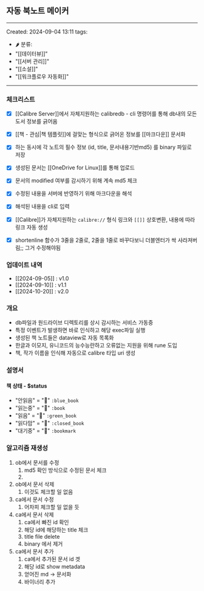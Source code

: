 ## 자동 북노트 메이커

---
Created: 2024-09-04 13:11
tags:
  - 🌶️
분류:
  - "[[데이터뷰]]"
  - "[[서버 관리]]"
  - "[[소설]]"
  - "[[워크플로우 자동화]]"
---

### 체크리스트
- [x] [[Calibre Server]]에서 자체지원하는 calibredb - cli 명령어를 통해 db내의 모든 도서 정보를 긁어옴
- [x] [[책 - 관심|책 템플릿]]에 걸맞는 형식으로 긁어온 정보를 [[마크다운]] 문서화
- [x] 하는 동시에 각 노트의 필수 정보 (id, title, 문서내용기반md5) 를 binary 파일로 저장
- [x] 생성된 문서는 [[OneDrive for Linux]]를 통해 업로드
- [x] 문서의 modified 여부를 감시하기 위해 계속 md5 체크
- [x] 수정된 내용을 서버에 반영하기 위해 마크다운을 해석
- [x] 해석된 내용을 cli로 입력
- [x] [[Calibre]]가 자체지원하는 `calibre://` 형식 링크와 `[[]]` 상호변환, 내용에 따라 링크 자동 생성
- [x] shortenline 함수가 3줄을 2줄로, 2줄을 1줄로 바꾸다보니 더블엔터가 싹 사라져버림;; 그거 수정해야됨


### 업데이트 내역
- [[2024-09-05]] : v1.0
- [[2024-09-10]] : v1.1
- [[2024-10-20]] : v2.0

### 개요
- db파일과 원드라이브 디렉토리를 상시 감시하는 서비스 가동중
- 특정 이벤트가 발생하면 바로 인식하고 해당 exec파일 실행
- 생성된 책 노트들은 dataview로 자동 목록화
- 한글과 이모지, 유니코드의 능수능란하고 오류없는 지원을 위해 rune 도입
- 책, 작가 이름을 인식해 자동으로 calibre 타입 uri 생성

### 설명서
#### 책 상태 - $status
- "안읽음" = "📘" `:blue_book`
- "읽는중" = "📖" `:book`
- "읽음" = "📗" `:green_book`
- "읽다맘" = "📕" `:closed_book`
- "대기중" = "🔖" `:bookmark`

### 알고리즘 재생성
1. ob에서 문서를 수정
	1. md5 확인 방식으로 수정된 문서 체크
	2. 
2. ob에서 문서 삭제
	1. 이것도 체크할 일 없음
3. ca에서 문서 수정
	1. 어차피 체크할 일 없을 듯
4. ca에서 문서 삭제
	1. ca에서 빠진 id 확인
	2. 해당 id에 해당하는 title 체크
	3. title file delete
	4. binary 에서 제거
5. ca에서 문서 추가
	1. ca에서 추가된 문서 id 겟
	2. 해당 id로 show metadata
	3. 얻어진 md -> 문서화
	4. 바이너리 추가
